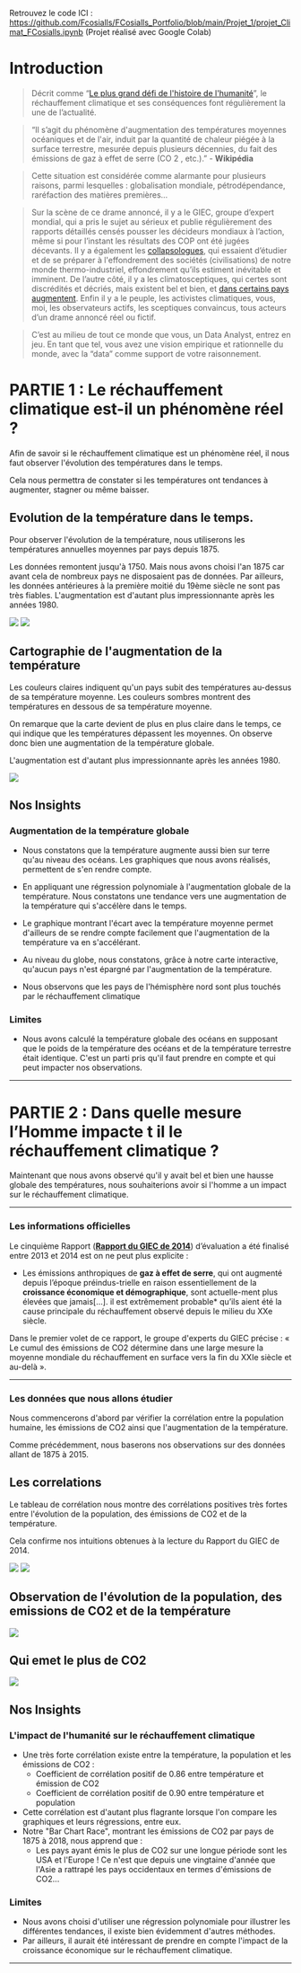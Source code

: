 Retrouvez le code ICI : 
https://github.com/Fcosialls/FCosialls_Portfolio/blob/main/Projet_1/projet_Climat_FCosialls.ipynb
(Projet réalisé avec Google Colab)

# Introduction

> Décrit comme “[Le plus grand défi de l'histoire de l'humanité](https://www.youtube.com/watch?v=wW-acBEjQEM)”, le réchauffement climatique et ses conséquences font régulièrement la une de l’actualité.

> “Il s’agit du phénomène d'augmentation des températures moyennes océaniques et
de l'air, induit par la quantité de chaleur piégée à la surface terrestre, mesurée depuis plusieurs décennies, du fait des émissions de gaz à effet de serre (CO 2 , etc.).” - **Wikipédia**

> Cette situation est considérée comme alarmante pour plusieurs raisons, parmi
lesquelles : globalisation mondiale, pétrodépendance, raréfaction des matières
premières...

> Sur la scène de ce drame annoncé, il y a le GIEC, groupe d’expert mondial, qui a pris le sujet au sérieux et publie régulièrement des rapports détaillés censés pousser les décideurs mondiaux à l’action, même si pour l’instant les résultats des COP ont été jugées décevants. Il y a également les [collapsologues](https://www.youtube.com/watch?v=VrljSX_Fz9I), qui essaient d’étudier et de se préparer à l'effondrement des sociétés (civilisations) de notre monde thermo-industriel, effondrement qu’ils estiment inévitable et imminent. De l’autre côté, il y a les climatosceptiques, qui certes sont discrédités et décriés, mais existent bel et
bien, et [dans certains pays augmentent](https://www.huffingtonpost.fr/2018/04/10/les-climatosceptiques-sont-de-plus-en-plus-nombreux-aux-etats-unis-depuis-que-trump-est-president_a_23406376/). Enfin il y a le peuple, les activistes
climatiques, vous, moi, les observateurs actifs, les sceptiques convaincus, tous
acteurs d’un drame annoncé réel ou fictif.

> C’est au milieu de tout ce monde que vous, un Data Analyst, entrez en jeu. En tant que tel, vous avez une vision empirique et rationnelle du monde, avec la “data” comme support de votre raisonnement.

# **PARTIE 1** : Le réchauffement climatique est-il un phénomène réel ?

Afin de savoir si le réchauffement climatique est un phénomène réel, il nous faut observer l'évolution des températures dans le temps.

Cela nous permettra de constater si les températures ont tendances à augmenter, stagner ou même baisser. 

## Evolution de la température dans le temps.

Pour observer l'évolution de la température, nous utiliserons les températures annuelles moyennes par pays depuis 1875.

Les données remontent jusqu'à 1750. Mais nous avons choisi l'an 1875 car avant cela de nombreux pays ne disposaient pas de données. Par ailleurs, les données antérieures à la première moitié du 19ème siècle ne sont pas très fiables. L'augmentation est d'autant plus impressionnante après les années 1980.

![](https://raw.githubusercontent.com/Fcosialls/FCosialls_Portfolio/main/Projet_1/graph01.png)
![](https://raw.githubusercontent.com/Fcosialls/FCosialls_Portfolio/main/Projet_1/graph02.png)

## Cartographie de l'augmentation de la température

Les couleurs claires indiquent qu'un pays subit des températures au-dessus de sa température moyenne. Les couleurs sombres montrent des températures en dessous de sa température moyenne.

On remarque que la carte devient de plus en plus claire dans le temps, ce qui indique que les températures dépassent les moyennes. On observe donc bien une augmentation de la température globale.

L'augmentation est d'autant plus impressionnante après les années 1980.

![](https://raw.githubusercontent.com/Fcosialls/FCosialls_Portfolio/main/Projet_1/final_5faaf6ee92b69f00abe7416a_380895.gif)

## Nos Insights

### Augmentation de la température globale

*   Nous constatons que la température augmente aussi bien sur terre qu'au niveau des océans. Les graphiques que nous avons réalisés, permettent de s'en rendre compte.
  *   En appliquant une régression polynomiale à l'augmentation globale de la température. Nous constatons une tendance vers une augmentation de la température qui s'accélère dans le temps.
  *   Le graphique montrant l'écart avec la température moyenne permet d'ailleurs de se rendre compte facilement que l'augmentation de la température va en s'accélérant.

*   Au niveau du globe, nous constatons, grâce à notre carte interactive, qu'aucun pays n'est épargné par l'augmentation de la température.
  *   Nous observons que les pays de l'hémisphère nord sont plus touchés par le réchauffement climatique

### Limites

*   Nous avons calculé la température globale des océans en supposant que le poids de la température des océans et de la température terrestre était identique. C'est un parti pris qu'il faut prendre en compte et qui peut impacter nos observations.
---
# **PARTIE 2** : Dans quelle mesure l’Homme impacte t il le réchauffement climatique ?

Maintenant que nous avons observé qu'il y avait bel et bien une hausse globale des températures, nous souhaiterions avoir si l'homme a un impact sur le réchauffement climatique.


---


### Les informations officielles 

Le cinquième Rapport (**[Rapport du GIEC de 2014](https://www.ipcc.ch/site/assets/uploads/2018/02/SYR_AR5_FINAL_full_fr.pdf)**) d’évaluation a été finalisé entre 2013 et 2014 est on ne peut plus explicite :  
*   Les émissions anthropiques de **gaz à effet de serre**, qui ont augmenté depuis l’époque préindus-trielle en raison essentiellement de la **croissance économique et démographique**, sont actuelle-ment plus élevées que jamais[...]. il est extrêmement probable* qu’ils aient été la cause principale du réchauffement observé depuis le milieu du XXe siècle.
 

Dans le premier volet de ce rapport, le groupe d'experts du GIEC précise : « Le cumul des émissions de CO2 détermine dans une large mesure la moyenne mondiale du réchauffement en surface vers la fin du XXIe siècle et au-delà ».


---



### Les données que nous allons étudier

Nous commencerons d'abord par vérifier la corrélation entre la population humaine, les émissions de CO2 ainsi que l'augmentation de la température.

Comme précédemment, nous baserons nos observations sur des données allant de 1875 à 2015.



## Les correlations

Le tableau de corrélation nous montre des corrélations positives très fortes entre l'évolution de la population, des émissions de CO2 et de la température.

Cela confirme nos intuitions obtenues à la lecture du Rapport du GIEC de 2014.

![](https://raw.githubusercontent.com/Fcosialls/FCosialls_Portfolio/main/Projet_1/Annotation%202020-11-10%20213737.png)
![](https://raw.githubusercontent.com/Fcosialls/FCosialls_Portfolio/main/Projet_1/graph03.png)

## Observation de l'évolution de la population, des emissions de CO2 et de la température

![](https://raw.githubusercontent.com/Fcosialls/FCosialls_Portfolio/main/Projet_1/graph04.png)

## Qui emet le plus de CO2
![](https://raw.githubusercontent.com/Fcosialls/FCosialls_Portfolio/main/Projet_1/final_5faaf654fb92d7005e2e007d_482707.gif)

## Nos Insights

### L'impact de l'humanité sur le réchauffement climatique


*   Une très forte corrélation existe entre la température, la population et les émissions de CO2 :
    *   Coefficient de corrélation positif de 0.86 entre température et émission de CO2
    *   Coefficient de corrélation positif de 0.90 entre température et population 
*   Cette corrélation est d'autant plus flagrante lorsque l'on compare les graphiques et leurs régressions, entre eux.
*   Notre "Bar Chart Race", montrant les émissions de CO2 par pays de 1875 à 2018, nous apprend que :
    *    Les pays ayant émis le plus de CO2 sur une longue période sont les USA et l'Europe ! Ce n'est que depuis une vingtaine d'année que l'Asie a rattrapé les pays occidentaux en termes d'émissions de CO2...

### Limites
*   Nous avons choisi d'utiliser une régression polynomiale pour illustrer les différentes tendances, il existe bien évidemment d'autres méthodes.
*   Par ailleurs, il aurait été intéressant de prendre en compte l'impact de la croissance économique sur le réchauffement climatique.

---


